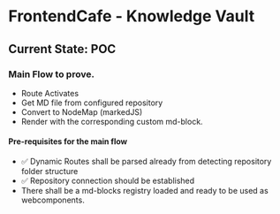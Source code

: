# FrontendCafe - Knowledge Vault

## Current State: POC

### Main Flow to prove.

* Route Activates
* Get MD file from configured repository
* Convert to NodeMap (markedJS)
* Render with the corresponding custom md-block.

#### Pre-requisites for the main flow

* :white_check_mark: Dynamic Routes shall be parsed already from detecting repository folder structure 
* :white_check_mark: Repository connection should be established
* There shall be a md-blocks registry loaded and ready to be used as webcomponents.
